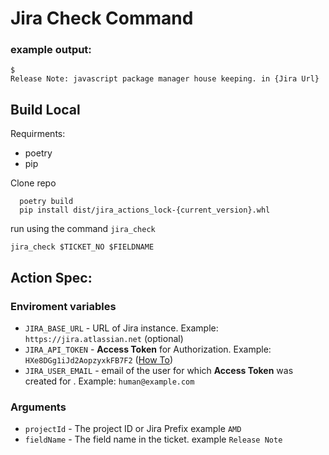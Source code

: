 # Jira Check Command
### example output:

```shell
$ 
Release Note: javascript package manager house keeping. in {Jira Url}
```

## Build Local

Requirments:
  - poetry
  - pip

Clone repo

```shell
  poetry build
  pip install dist/jira_actions_lock-{current_version}.whl

```
run using the command `jira_check`

```shell
jira_check $TICKET_NO $FIELDNAME
```

## Action Spec:

### Enviroment variables
- `JIRA_BASE_URL` - URL of Jira instance. Example: `https://jira.atlassian.net` (optional)
- `JIRA_API_TOKEN` - **Access Token** for Authorization. Example: `HXe8DGg1iJd2AopzyxkFB7F2` ([How To](https://confluence.atlassian.com/cloud/api-tokens-938839638.html))
- `JIRA_USER_EMAIL` - email of the user for which **Access Token** was created for . Example: `human@example.com`

### Arguments
- `projectId` - The project ID or Jira Prefix example `AMD`
- `fieldName` - The field name in the ticket. example `Release Note`
